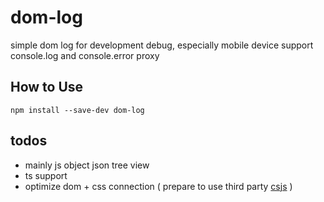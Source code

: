 # dom-log
simple  dom log for development debug, especially mobile device
support console.log and console.error proxy

## How to Use

```
npm install --save-dev dom-log
```

## todos

* mainly js object json tree view
* ts support
* optimize dom + css connection ( prepare to use third party [csjs](https://github.com/rtsao/csjs) )